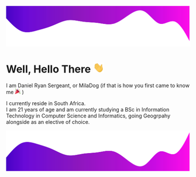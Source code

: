 <img src="https://raw.githubusercontent.com/MilaDog/MilaDog/328fcb1eb6b8fe7d9cec123e1e6aec8138d30de0/readme/header.svg" alt="Header Image">

<!-- start welcome -->
# Well, Hello There <img src="https://raw.githubusercontent.com/MilaDog/MilaDog/master/readme/wave.gif" width="30px">
<!-- end welcome -->

<!-- start details about me -->
<p>I am Daniel Ryan Sergeant, or MilaDog (if that is how you first came to know me <img src="https://raw.githubusercontent.com/MilaDog/MilaDog/master/readme/party_popper.png" width="15px"> )</p>
<p>I currently reside in South Africa.<br>I am 21 years of age and am currently studying a BSc in Information Technology in Computer Science and Informatics, going Geogrpahy alongside as an elective of choice.</p>
<!-- end details about me -->

<img src="https://raw.githubusercontent.com/MilaDog/MilaDog/c2c07a37397be5c41599adb1d6737dbc271dc978/readme/footer.svg" alt="Footer Image">

